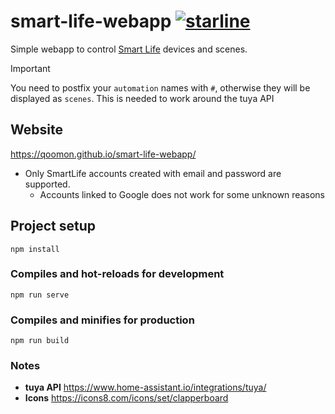 # smart-life-webapp [![starline](https://starlines.qoo.monster/assets/qoomon/smart-life-webapp)](https://github.com/qoomon/starlines)

Simple webapp to control [Smart Life](https://www.ismartlife.me/) devices and scenes.

> [!IMPORTANT]
> You need to postfix your `automation` names with `#`, otherwise they will be displayed as `scenes`.
> This is needed to work around the tuya API

## Website
https://qoomon.github.io/smart-life-webapp/

* Only SmartLife accounts created with email and password are supported.
  * Accounts linked to Google does not work for some unknown reasons


## Project setup
```
npm install
```

### Compiles and hot-reloads for development
```
npm run serve
```

### Compiles and minifies for production
```
npm run build
```

### Notes
* **tuya API** https://www.home-assistant.io/integrations/tuya/
* **Icons** https://icons8.com/icons/set/clapperboard

